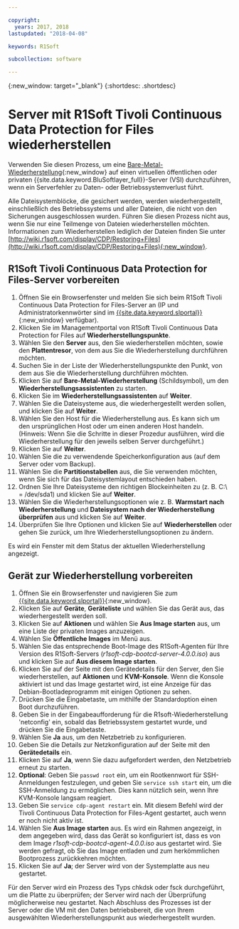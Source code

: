 ```yaml
---

copyright:
  years: 2017, 2018
lastupdated: "2018-04-08"

keywords: R1Soft

subcollection: software

---
```


{:new_window: target="_blank"}
{:shortdesc: .shortdesc}

# Server mit R1Soft Tivoli Continuous Data Protection for Files wiederherstellen

Verwenden Sie diesen Prozess, um eine [Bare-Metal-Wiederherstellung](http://wiki.r1soft.com/display/CDP/Bare-Metal+Restore){:new_window} auf einen virtuellen öffentlichen oder privaten {{site.data.keyword.BluSoftlayer_full}}-Server (VSI) durchzuführen, wenn ein Serverfehler zu Daten- oder Betriebssystemverlust führt.

Alle Dateisystemblöcke, die gesichert werden, werden wiederhergestellt, einschließlich des Betriebssystems und aller Dateien, die nicht von den Sicherungen ausgeschlossen wurden. Führen Sie diesen Prozess nicht aus, wenn Sie nur eine Teilmenge von Dateien wiederherstellen möchten. Informationen zum Wiederherstellen lediglich der Dateien finden Sie unter [http://wiki.r1soft.com/display/CDP/Restoring+Files](http://wiki.r1soft.com/display/CDP/Restoring+Files){:new_window}.

## R1Soft Tivoli Continuous Data Protection for Files-Server vorbereiten

1. Öffnen Sie ein Browserfenster und melden Sie sich beim R1Soft Tivoli Continuous Data Protection for Files-Server an (IP und Administratorkennwörter sind im [{{site.data.keyword.slportal}}](https://control.softlayer.com/){:new_window} verfügbar).
2. Klicken Sie im Managementportal von R1Soft Tivoli Continuous Data Protection for Files auf **Wiederherstellungspunkte**.
3. Wählen Sie den **Server** aus, den Sie wiederherstellen möchten, sowie den **Plattentresor**, von dem aus Sie die Wiederherstellung durchführen möchten.
4. Suchen Sie in der Liste der Wiederherstellungspunkte den Punkt, von dem aus Sie die Wiederherstellung durchführen möchten.
5. Klicken Sie auf **Bare-Metal-Wiederherstellung** (Schildsymbol), um den **Wiederherstellungsassistenten** zu starten.
6. Klicken Sie im **Wiederherstellungsassistenten** auf **Weiter**.
7. Wählen Sie die Dateisysteme aus, die wiederhergestellt werden sollen, und klicken Sie auf **Weiter**.
8. Wählen Sie den Host für die Wiederherstellung aus. Es kann sich um den ursprünglichen Host oder um einen anderen Host handeln. (Hinweis: Wenn Sie die Schritte in dieser Prozedur ausführen, wird die Wiederherstellung für den jeweils selben Server durchgeführt.)
9. Klicken Sie auf **Weiter**.
10. Wählen Sie die zu verwendende Speicherkonfiguration aus (auf dem Server oder vom Backup).
11. Wählen Sie die **Partitionstabellen** aus, die Sie verwenden möchten, wenn Sie sich für das Dateisystemlayout entschieden haben.
12. Ordnen Sie Ihre Dateisysteme den richtigen Blockeinheiten zu (z. B. C:\ = /dev/sda1) und klicken Sie auf **Weiter**.
13. Wählen Sie die Wiederherstellungsoptionen wie z. B. **Warmstart nach Wiederherstellung** und **Dateisystem nach der Wiederherstellung überprüfen** aus und klicken Sie auf **Weiter**.
14. Überprüfen Sie Ihre Optionen und klicken Sie auf **Wiederherstellen** oder gehen Sie zurück, um Ihre Wiederherstellungsoptionen zu ändern.

Es wird ein Fenster mit dem Status der aktuellen Wiederherstellung angezeigt.

## Gerät zur Wiederherstellung vorbereiten

1. Öffnen Sie ein Browserfenster und navigieren Sie zum [{{site.data.keyword.slportal}}](https://control.softlayer.com/){:new_window}.
2. Klicken Sie auf **Geräte**, **Geräteliste** und wählen Sie das Gerät aus, das wiederhergestellt werden soll.
3. Klicken Sie auf **Aktionen** und wählen Sie **Aus Image starten** aus, um eine Liste der privaten Images anzuzeigen.
4. Wählen Sie **Öffentliche Images** im Menü aus.
4. Wählen Sie das entsprechende Boot-Image des R1Soft-Agenten für Ihre Version des R1Soft-Servers (*r1soft-cdp-bootcd-server-4.0.0.iso*) aus und klicken Sie auf **Aus diesem Image starten**.
5. Klicken Sie auf der Seite mit den Gerätedetails für den Server, den Sie wiederherstellen, auf **Aktionen** und **KVM-Konsole**. Wenn die Konsole aktiviert ist und das Image gestartet wird, ist eine Anzeige für das Debian-Bootladeprogramm mit einigen Optionen zu sehen.
6. Drücken Sie die Eingabetaste, um mithilfe der Standardoption einen Boot durchzuführen.
7. Geben Sie in der Eingabeaufforderung für die R1soft-Wiederherstellung 'netconfig' ein, sobald das Betriebssystem gestartet wurde, und drücken Sie die Eingabetaste.
8. Wählen Sie **Ja** aus, um den Netzbetrieb zu konfigurieren.
9. Geben Sie die Details zur Netzkonfiguration auf der Seite mit den **Gerätedetails** ein.
10. Klicken Sie auf **Ja**, wenn Sie dazu aufgefordert werden, den Netzbetrieb erneut zu starten.
11. **Optional**: Geben Sie `passwd root` ein, um ein Rootkennwort für SSH-Anmeldungen festzulegen, und geben Sie `service ssh start` ein, um die SSH-Anmeldung zu ermöglichen. Dies kann nützlich sein, wenn Ihre KVM-Konsole langsam reagiert.
12. Geben Sie `service cdp-agent restart` ein. Mit diesem Befehl wird der Tivoli Continuous Data Protection for Files-Agent gestartet, auch wenn er noch nicht aktiv ist.
13. Wählen Sie **Aus Image starten** aus. Es wird ein Rahmen angezeigt, in dem angegeben wird, dass das Gerät so konfiguriert ist, dass es von dem Image *r1soft-cdp-bootcd-agent-4.0.0.iso* aus gestartet wird. Sie werden gefragt, ob Sie das Image entladen und zum herkömmlichen Bootprozess zurückkehren möchten.
14. Klicken Sie auf **Ja**; der Server wird von der Systemplatte aus neu gestartet.

Für den Server wird ein Prozess des Typs chkdsk oder fsck durchgeführt, um die Platte zu überprüfen; der Server wird nach der Überprüfung möglicherweise neu gestartet. Nach Abschluss des Prozesses ist der Server oder die VM mit den Daten betriebsbereit, die von Ihrem ausgewählten Wiederherstellungspunkt aus wiederhergestellt wurden.
